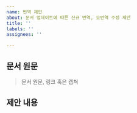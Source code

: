 ```yaml
---
name: 번역 제안
about: 문서 업데이트에 따른 신규 번역, 오번역 수정 제안
title: ''
labels: ''
assignees: ''

---
```


## 문서 원문
> 문서 원문, 링크 혹은 캡쳐

## 제안 내용
